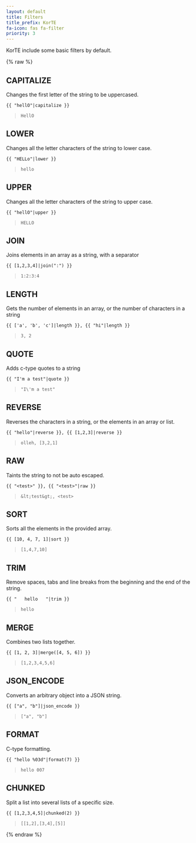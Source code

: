 ```yaml
---
layout: default
title: Filters
title_prefix: KorTE
fa-icon: fas fa-filter
priority: 3
---
```


KorTE include some basic filters by default.



{% raw %}

## CAPITALIZE

Changes the first letter of the string to be uppercased.

```liquid
{{ "hellO"|capitalize }}
```
> `HellO`

## LOWER

Changes all the letter characters of the string to lower case.

```liquid
{{ "HELLo"|lower }}
```
> `hello`

## UPPER

Changes all the letter characters of the string to upper case.

```liquid
{{ "hellO"|upper }}
```
> `HELLO`

## JOIN

Joins elements in an array as a string, with a separator 

```liquid
{{ [1,2,3,4]|join(":") }}
```
> `1:2:3:4`

## LENGTH

Gets the number of elements in an array, or the number of characters in a string

```liquid
{{ ['a', 'b', 'c']|length }}, {{ "hi"|length }}
```
> `3, 2`

## QUOTE

Adds c-type quotes to a string

```liquid
{{ "I'm a test"|quote }}
```
> `"I\'m a test"`

## REVERSE

Reverses the characters in a string, or the elements in an array or list.

```liquid
{{ "hello"|reverse }}, {{ [1,2,3]|reverse }}
```
> `olleh, [3,2,1]`

## RAW

Taints the string to not be auto escaped.

```liquid
{{ "<test>" }}, {{ "<test>"|raw }}
```
> `&lt;test&gt;, <test>`

## SORT

Sorts all the elements in the provided array.

```liquid
{{ [10, 4, 7, 1]|sort }}
```
> `[1,4,7,10]`

## TRIM

Remove spaces, tabs and line breaks from the beginning and the end of the string. 

```liquid
{{ "   hello   "|trim }}
```
> `hello`

## MERGE

Combines two lists together.

```liquid
{{ [1, 2, 3]|merge([4, 5, 6]) }}
```
> `[1,2,3,4,5,6]`

## JSON_ENCODE

Converts an arbitrary object into a JSON string.

```liquid
{{ ["a", "b"]|json_encode }}
```
> `["a", "b"]`

## FORMAT

C-type formatting.

```liquid
{{ "hello %03d"|format(7) }}
```
> `hello 007`

## CHUNKED

Split a list into several lists of a specific size.

```liquid
{{ [1,2,3,4,5]|chunked(2) }}
```
> `[[1,2],[3,4],[5]]`

{% endraw %}

